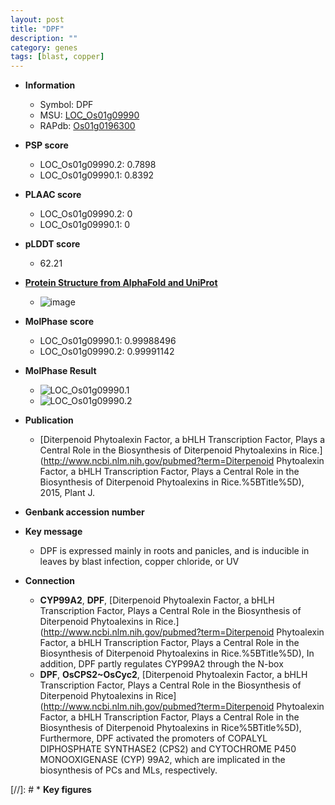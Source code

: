 ```yaml
---
layout: post
title: "DPF"
description: ""
category: genes
tags: [blast, copper]
---
```


* **Information**  
    + Symbol: DPF  
    + MSU: [LOC_Os01g09990](http://rice.plantbiology.msu.edu/cgi-bin/ORF_infopage.cgi?orf=LOC_Os01g09990)  
    + RAPdb: [Os01g0196300](http://rapdb.dna.affrc.go.jp/viewer/gbrowse_details/irgsp1?name=Os01g0196300)  

* **PSP score**  
    + LOC_Os01g09990.2: 0.7898 
    + LOC_Os01g09990.1: 0.8392 

* **PLAAC score**  
    + LOC_Os01g09990.2: 0 
    + LOC_Os01g09990.1: 0 

* **pLDDT score**
    + 62.21

* **[Protein Structure from AlphaFold and UniProt](https://www.uniprot.org/uniprotkb/Q5SMX4/entry#structure)**
    + ![image](https://ricepsp.github.io/images/Q5/AF-Q5SMX4-F1.png)

* **MolPhase score**
    + LOC_Os01g09990.1: 0.99988496
    + LOC_Os01g09990.2: 0.99991142

* **MolPhase Result**
    + ![LOC_Os01g09990.1](https://304243504.github.io/Pictures/LOC_Os01g/LOC_Os01g09990.1.png)
    + ![LOC_Os01g09990.2](https://304243504.github.io/Pictures/LOC_Os01g/LOC_Os01g09990.2.png)

* **Publication**  
    + [Diterpenoid Phytoalexin Factor, a bHLH Transcription Factor, Plays a Central Role in the Biosynthesis of Diterpenoid Phytoalexins in Rice.](http://www.ncbi.nlm.nih.gov/pubmed?term=Diterpenoid Phytoalexin Factor, a bHLH Transcription Factor, Plays a Central Role in the Biosynthesis of Diterpenoid Phytoalexins in Rice.%5BTitle%5D), 2015, Plant J.

* **Genbank accession number**  

* **Key message**  
    + DPF is expressed mainly in roots and panicles, and is inducible in leaves by blast infection, copper chloride, or UV

* **Connection**  
    + __CYP99A2__, __DPF__, [Diterpenoid Phytoalexin Factor, a bHLH Transcription Factor, Plays a Central Role in the Biosynthesis of Diterpenoid Phytoalexins in Rice.](http://www.ncbi.nlm.nih.gov/pubmed?term=Diterpenoid Phytoalexin Factor, a bHLH Transcription Factor, Plays a Central Role in the Biosynthesis of Diterpenoid Phytoalexins in Rice.%5BTitle%5D), In addition, DPF partly regulates CYP99A2 through the N-box
    + __DPF__, __OsCPS2~OsCyc2__, [Diterpenoid Phytoalexin Factor, a bHLH Transcription Factor, Plays a Central Role in the Biosynthesis of Diterpenoid Phytoalexins in Rice](http://www.ncbi.nlm.nih.gov/pubmed?term=Diterpenoid Phytoalexin Factor, a bHLH Transcription Factor, Plays a Central Role in the Biosynthesis of Diterpenoid Phytoalexins in Rice%5BTitle%5D), Furthermore, DPF activated the promoters of COPALYL DIPHOSPHATE SYNTHASE2 (CPS2) and CYTOCHROME P450 MONOOXIGENASE (CYP) 99A2, which are implicated in the biosynthesis of PCs and MLs, respectively.

[//]: # * **Key figures**  


